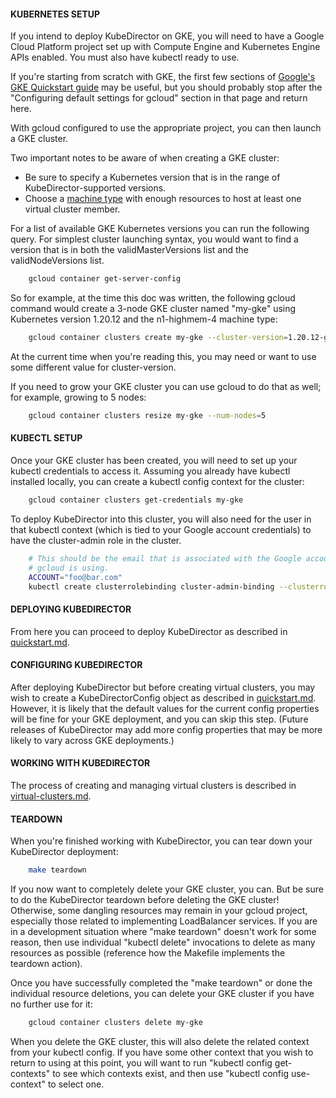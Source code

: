 #### KUBERNETES SETUP

If you intend to deploy KubeDirector on GKE, you will need to have a Google Cloud Platform project set up with Compute Engine and Kubernetes Engine APIs enabled. You must also have kubectl ready to use.

If you're starting from scratch with GKE, the first few sections of [Google's GKE Quickstart guide](https://cloud.google.com/kubernetes-engine/docs/quickstart) may be useful, but you should probably stop after the "Configuring default settings for gcloud" section in that page and return here.

With gcloud configured to use the appropriate project, you can then launch a GKE cluster.

Two important notes to be aware of when creating a GKE cluster:
* Be sure to specify a Kubernetes version that is in the range of KubeDirector-supported versions.
* Choose a [machine type](https://cloud.google.com/compute/docs/machine-types) with enough resources to host at least one virtual cluster member.

For a list of available GKE Kubernetes versions you can run the following query. For simplest cluster launching syntax, you would want to find a version that is in both the validMasterVersions list and the validNodeVersions list.
```bash
    gcloud container get-server-config
```

So for example, at the time this doc was written, the following gcloud command would create a 3-node GKE cluster named "my-gke" using Kubernetes version 1.20.12 and the n1-highmem-4 machine type:
```bash
    gcloud container clusters create my-gke --cluster-version=1.20.12-gke.1500 --machine-type=n1-highmem-4
```
At the current time when you're reading this, you may need or want to use some different value for cluster-version.

If you need to grow your GKE cluster you can use gcloud to do that as well; for example, growing to 5 nodes:
```bash
    gcloud container clusters resize my-gke --num-nodes=5
```

#### KUBECTL SETUP

Once your GKE cluster has been created, you will need to set up your kubectl credentials to access it. Assuming you already have kubectl installed locally, you can create a kubectl config context for the cluster:
```bash
    gcloud container clusters get-credentials my-gke
```

To deploy KubeDirector into this cluster, you will also need for the user in that kubectl context (which is tied to your Google account credentials) to have the cluster-admin role in the cluster.
```bash
    # This should be the email that is associated with the Google account that
    # gcloud is using.
    ACCOUNT="foo@bar.com"
    kubectl create clusterrolebinding cluster-admin-binding --clusterrole=cluster-admin --user=${ACCOUNT}
```

#### DEPLOYING KUBEDIRECTOR

From here you can proceed to deploy KubeDirector as described in [quickstart.md](quickstart.md).

#### CONFIGURING KUBEDIRECTOR

After deploying KubeDirector but before creating virtual clusters, you may wish to create a KubeDirectorConfig object as described in [quickstart.md](quickstart.md). However, it is likely that the default values for the current config properties will be fine for your GKE deployment, and you can skip this step. (Future releases of KubeDirector may add more config properties that may be more likely to vary across GKE deployments.)

#### WORKING WITH KUBEDIRECTOR

The process of creating and managing virtual clusters is described in [virtual-clusters.md](virtual-clusters.md).

#### TEARDOWN

When you're finished working with KubeDirector, you can tear down your KubeDirector deployment:
```bash
    make teardown
```

If you now want to completely delete your GKE cluster, you can. But be sure to do the KubeDirector teardown before deleting the GKE cluster! Otherwise, some dangling resources may remain in your gcloud project, especially those related to implementing LoadBalancer services. If you are in a development situation where "make teardown" doesn't work for some reason, then use individual "kubectl delete" invocations to delete as many resources as possible (reference how the Makefile implements the teardown action).

Once you have successfully completed the "make teardown" or done the individual resource deletions, you can delete your GKE cluster if you have no further use for it:
```bash
    gcloud container clusters delete my-gke
```

When you delete the GKE cluster, this will also delete the related context from your kubectl config. If you have some other context that you wish to return to using at this point, you will want to run "kubectl config get-contexts" to see which contexts exist, and then use "kubectl config use-context" to select one.
